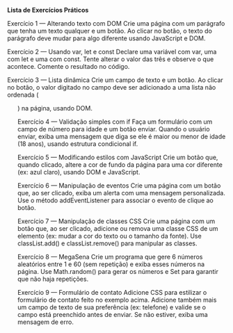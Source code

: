**Lista de Exercícios Práticos**

Exercício 1 — Alterando texto com DOM
Crie uma página com um parágrafo que tenha um texto qualquer e um botão. Ao clicar no botão, o texto do parágrafo deve mudar para algo diferente usando JavaScript e DOM.

Exercício 2 — Usando var, let e const
Declare uma variável com var, uma com let e uma com const. Tente alterar o valor das três e observe o que acontece. Comente o resultado no código.

Exercício 3 — Lista dinâmica
Crie um campo de texto e um botão. Ao clicar no botão, o valor digitado no campo deve ser adicionado a uma lista não ordenada (<ul>) na página, usando DOM.

Exercício 4 — Validação simples com if
Faça um formulário com um campo de número para idade e um botão enviar. Quando o usuário enviar, exiba uma mensagem que diga se ele é maior ou menor de idade (18 anos), usando estrutura condicional if.

Exercício 5 — Modificando estilos com JavaScript
Crie um botão que, quando clicado, altere a cor de fundo da página para uma cor diferente (ex: azul claro), usando DOM e JavaScript.

Exercício 6 — Manipulação de eventos
Crie uma página com um botão que, ao ser clicado, exiba um alerta com uma mensagem personalizada. Use o método addEventListener para associar o evento de clique ao botão.

Exercício 7 — Manipulação de classes CSS
Crie uma página com um botão que, ao ser clicado, adicione ou remova uma classe CSS de um elemento (ex: mudar a cor do texto ou o tamanho da fonte). Use classList.add() e classList.remove() para manipular as classes.

Exercício 8 — MegaSena
Crie um programa que gere 6 números aleatórios entre 1 e 60 (sem repetição) e exiba esses números na página. Use Math.random() para gerar os números e Set para garantir que não haja repetições.

Exercício 9 — Formulário de contato
Adicione CSS para estilizar o formulário de contato feito no exemplo acima. Adicione também mais um campo de texto de sua preferência (ex: telefone) e valide se o campo está preenchido antes de enviar. Se não estiver, exiba uma mensagem de erro.

